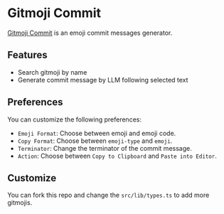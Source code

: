 # Gitmoji Commit

[Gitmoji Commit](https://github.com/zrr1999/gitmoji) is an emoji commit messages generator.

## Features

- Search gitmoji by name
- Generate commit message by LLM following selected text

## Preferences

You can customize the following preferences:

- `Emoji Format`: Choose between emoji and emoji code.
- `Copy Format`: Choose between `emoji-type` and `emoji`.
- `Terminator`: Change the terminator of the commit message.
- `Action`: Choose between `Copy to Clipboard` and `Paste into Editor`.

## Customize

You can fork this repo and change the `src/lib/types.ts` to add more gitmojis.

